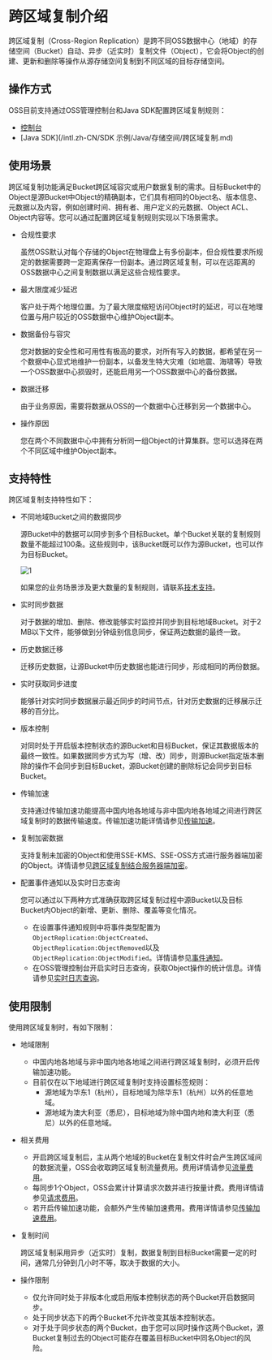 # 跨区域复制介绍

跨区域复制（Cross-Region Replication）是跨不同OSS数据中心（地域）的存储空间（Bucket）自动、异步（近实时）复制文件（Object），它会将Object的创建、更新和删除等操作从源存储空间复制到不同区域的目标存储空间。

## 操作方式

OSS目前支持通过OSS管理控制台和Java SDK配置跨区域复制规则：

-   [控制台](/intl.zh-CN/控制台用户指南/存储空间管理/冗余与容错/设置跨区域复制.md)
-   [Java SDK](/intl.zh-CN/SDK 示例/Java/存储空间/跨区域复制.md)

## 使用场景

跨区域复制功能满足Bucket跨区域容灾或用户数据复制的需求。目标Bucket中的Object是源Bucket中Object的精确副本，它们具有相同的Object名、版本信息、元数据以及内容，例如创建时间、拥有者、用户定义的元数据、Object ACL、Object内容等。您可以通过配置跨区域复制规则实现以下场景需求。

-   合规性要求

    虽然OSS默认对每个存储的Object在物理盘上有多份副本，但合规性要求所规定的数据需要跨一定距离保存一份副本。通过跨区域复制，可以在远距离的OSS数据中心之间复制数据以满足这些合规性要求。

-   最大限度减少延迟

    客户处于两个地理位置。为了最大限度缩短访问Object时的延迟，可以在地理位置与用户较近的OSS数据中心维护Object副本。

-   数据备份与容灾

    您对数据的安全性和可用性有极高的要求，对所有写入的数据，都希望在另一个数据中心显式地维护一份副本，以备发生特大灾难（如地震、海啸等）导致一个OSS数据中心损毁时，还能启用另一个OSS数据中心的备份数据。

-   数据迁移

    由于业务原因，需要将数据从OSS的一个数据中心迁移到另一个数据中心。

-   操作原因

    您在两个不同数据中心中拥有分析同一组Object的计算集群。您可以选择在两个不同区域中维护Object副本。


## 支持特性

跨区域复制支持特性如下：

-   不同地域Bucket之间的数据同步

    源Bucket中的数据可以同步到多个目标Bucket。单个Bucket关联的复制规则数量不能超过100条。这些规则中，该Bucket既可以作为源Bucket，也可以作为目标Bucket。

    ![1](https://static-aliyun-doc.oss-accelerate.aliyuncs.com/assets/img/zh-CN/5677255161/p248978.jpg)

    如果您的业务场景涉及更大数量的复制规则，请联系[技术支持](https://workorder-intl.console.aliyun.com/#/ticket/createIndex)。

-   实时同步数据

    对于数据的增加、删除、修改能够实时监控并同步到目标地域Bucket。对于2 MB以下文件，能够做到分钟级别信息同步，保证两边数据的最终一致。

-   历史数据迁移

    迁移历史数据，让源Bucket中历史数据也能进行同步，形成相同的两份数据。

-   实时获取同步进度

    能够针对实时同步数据展示最近同步的时间节点，针对历史数据的迁移展示迁移的百分比。

-   版本控制

    对同时处于开启版本控制状态的源Bucket和目标Bucket，保证其数据版本的最终一致性。如果数据同步方式为写（增、改）同步，则源Bucket指定版本删除的操作不会同步到目标Bucket，源Bucket创建的删除标记会同步到目标Bucket。

-   传输加速

    支持通过传输加速功能提高中国内地各地域与非中国内地各地域之间进行跨区域复制时的数据传输速度。传输加速功能详情请参见[传输加速](/intl.zh-CN/开发指南/存储空间（Bucket）/传输加速.md)。

-   复制加密数据

    支持复制未加密的Object和使用SSE-KMS、SSE-OSS方式进行服务器端加密的Object。详情请参见[跨区域复制结合服务器端加密](/intl.zh-CN/开发指南/数据安全/数据容灾/特殊场景下的复制行为.md)。

-   配置事件通知以及实时日志查询

    您可以通过以下两种方式准确获取跨区域复制过程中源Bucket以及目标Bucket内Object的新增、更新、删除、覆盖等变化情况。

    -   在设置事件通知规则中将事件类型配置为`ObjectReplication:ObjectCreated`、`ObjectReplication:ObjectRemoved`以及`ObjectReplication:ObjectModified`。详情请参见[事件通知](/intl.zh-CN/开发指南/事件通知.md)。
    -   在OSS管理控制台开启实时日志查询，获取Object操作的统计信息。详情请参见[实时日志查询](/intl.zh-CN/控制台用户指南/存储空间管理/日志管理/实时日志查询.md)。

## 使用限制

使用跨区域复制时，有如下限制：

-   地域限制
    -   中国内地各地域与非中国内地各地域之间进行跨区域复制时，必须开启传输加速功能。
    -   目前仅在以下地域进行跨区域复制时支持设置标签规则：
        -   源地域为华东1（杭州），目标地域为除华东1（杭州）以外的任意地域。
        -   源地域为澳大利亚（悉尼），目标地域为除中国内地和澳大利亚（悉尼）以外的任意地域。
-   相关费用
    -   开启跨区域复制后，主从两个地域的Bucket在复制文件时会产生跨区域间的数据流量，OSS会收取跨区域复制流量费用。费用详情请参见[流量费用](/intl.zh-CN/计量计费/计量项和计费项/流量费用.md)。
    -   每同步1个Object，OSS会累计计算请求次数并进行按量计费。费用详情请参见[请求费用](/intl.zh-CN/计量计费/计量项和计费项/请求费用.md)。
    -   若开启传输加速功能，会额外产生传输加速费用。费用详情请参见[传输加速费用](/intl.zh-CN/计量计费/计量项和计费项/传输加速费用.md)。
-   复制时间

    跨区域复制采用异步（近实时）复制，数据复制到目标Bucket需要一定的时间，通常几分钟到几小时不等，取决于数据的大小。

-   操作限制
    -   仅允许同时处于非版本化或启用版本控制状态的两个Bucket开启数据同步。
    -   处于同步状态下的两个Bucket不允许改变其版本控制状态。
    -   对于处于同步状态的两个Bucket，由于您可以同时操作这两个Bucket，源Bucket复制过去的Object可能存在覆盖目标Bucket中同名Object的风险。

